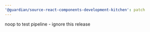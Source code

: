 ```yaml
---
'@guardian/source-react-components-development-kitchen': patch
---
```


noop to test pipeline - ignore this release
